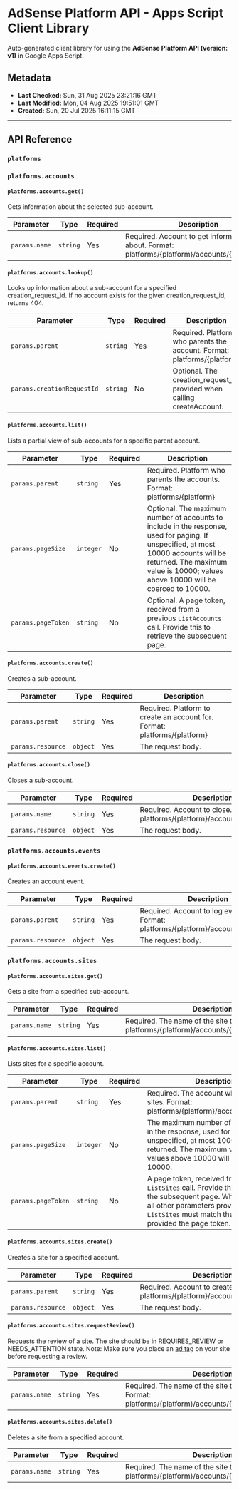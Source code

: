 # AdSense Platform API - Apps Script Client Library

Auto-generated client library for using the **AdSense Platform API (version: v1)** in Google Apps Script.

## Metadata

- **Last Checked:** Sun, 31 Aug 2025 23:21:16 GMT
- **Last Modified:** Mon, 04 Aug 2025 19:51:01 GMT
- **Created:** Sun, 20 Jul 2025 16:11:15 GMT



---

## API Reference

### `platforms`

### `platforms.accounts`

#### `platforms.accounts.get()`

Gets information about the selected sub-account.

| Parameter | Type | Required | Description |
|---|---|---|---|
| `params.name` | `string` | Yes | Required. Account to get information about. Format: platforms/{platform}/accounts/{account_id} |

#### `platforms.accounts.lookup()`

Looks up information about a sub-account for a specified creation_request_id. If no account exists for the given creation_request_id, returns 404.

| Parameter | Type | Required | Description |
|---|---|---|---|
| `params.parent` | `string` | Yes | Required. Platform who parents the account. Format: platforms/{platform} |
| `params.creationRequestId` | `string` | No | Optional. The creation_request_id provided when calling createAccount. |

#### `platforms.accounts.list()`

Lists a partial view of sub-accounts for a specific parent account.

| Parameter | Type | Required | Description |
|---|---|---|---|
| `params.parent` | `string` | Yes | Required. Platform who parents the accounts. Format: platforms/{platform} |
| `params.pageSize` | `integer` | No | Optional. The maximum number of accounts to include in the response, used for paging. If unspecified, at most 10000 accounts will be returned. The maximum value is 10000; values above 10000 will be coerced to 10000. |
| `params.pageToken` | `string` | No | Optional. A page token, received from a previous `ListAccounts` call. Provide this to retrieve the subsequent page. |

#### `platforms.accounts.create()`

Creates a sub-account.

| Parameter | Type | Required | Description |
|---|---|---|---|
| `params.parent` | `string` | Yes | Required. Platform to create an account for. Format: platforms/{platform} |
| `params.resource` | `object` | Yes | The request body. |

#### `platforms.accounts.close()`

Closes a sub-account.

| Parameter | Type | Required | Description |
|---|---|---|---|
| `params.name` | `string` | Yes | Required. Account to close. Format: platforms/{platform}/accounts/{account_id} |
| `params.resource` | `object` | Yes | The request body. |

### `platforms.accounts.events`

#### `platforms.accounts.events.create()`

Creates an account event.

| Parameter | Type | Required | Description |
|---|---|---|---|
| `params.parent` | `string` | Yes | Required. Account to log events about. Format: platforms/{platform}/accounts/{account} |
| `params.resource` | `object` | Yes | The request body. |

### `platforms.accounts.sites`

#### `platforms.accounts.sites.get()`

Gets a site from a specified sub-account.

| Parameter | Type | Required | Description |
|---|---|---|---|
| `params.name` | `string` | Yes | Required. The name of the site to retrieve. Format: platforms/{platform}/accounts/{account}/sites/{site} |

#### `platforms.accounts.sites.list()`

Lists sites for a specific account.

| Parameter | Type | Required | Description |
|---|---|---|---|
| `params.parent` | `string` | Yes | Required. The account which owns the sites. Format: platforms/{platform}/accounts/{account} |
| `params.pageSize` | `integer` | No | The maximum number of sites to include in the response, used for paging. If unspecified, at most 10000 sites will be returned. The maximum value is 10000; values above 10000 will be coerced to 10000. |
| `params.pageToken` | `string` | No | A page token, received from a previous `ListSites` call. Provide this to retrieve the subsequent page. When paginating, all other parameters provided to `ListSites` must match the call that provided the page token. |

#### `platforms.accounts.sites.create()`

Creates a site for a specified account.

| Parameter | Type | Required | Description |
|---|---|---|---|
| `params.parent` | `string` | Yes | Required. Account to create site. Format: platforms/{platform}/accounts/{account_id} |
| `params.resource` | `object` | Yes | The request body. |

#### `platforms.accounts.sites.requestReview()`

Requests the review of a site. The site should be in REQUIRES_REVIEW or NEEDS_ATTENTION state. Note: Make sure you place an [ad tag](https://developers.google.com/adsense/platforms/direct/ad-tags) on your site before requesting a review.

| Parameter | Type | Required | Description |
|---|---|---|---|
| `params.name` | `string` | Yes | Required. The name of the site to submit for review. Format: platforms/{platform}/accounts/{account}/sites/{site} |

#### `platforms.accounts.sites.delete()`

Deletes a site from a specified account.

| Parameter | Type | Required | Description |
|---|---|---|---|
| `params.name` | `string` | Yes | Required. The name of the site to delete. Format: platforms/{platform}/accounts/{account}/sites/{site} |